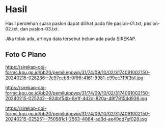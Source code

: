 # Hasil

Hasil perolehan suara paslon dapat dilihat pada file paslon-01.txt, paslon-02.txt, dan paslon-03.txt.

Jika tidak ada, artinya data tersebut belum ada pada SIREKAP.

## Foto C Plano

https://sirekap-obj-formc.kpu.go.id/bb20/pemilu/ppwp/31/74/09/10/02/3174091002150-20240215-025236--7c97ccb8-0f96-4161-9981-c99ec719f3bf.jpg

https://sirekap-obj-formc.kpu.go.id/bb20/pemilu/ppwp/31/74/09/10/02/3174091002150-20240215-025242--824bf54b-8e1f-4d2d-820a-49f78154d936.jpg

https://sirekap-obj-formc.kpu.go.id/bb20/pemilu/ppwp/31/74/09/10/02/3174091002150-20240215-025251--750581c1-2563-4064-ad3d-ae49dd7ef028.jpg
